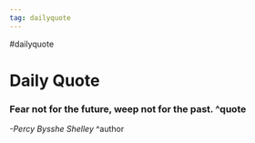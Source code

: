 ```yaml
---
tag: dailyquote
---
```


#dailyquote

# Daily Quote

### Fear not for the future, weep not for the past. ^quote
*-Percy Bysshe Shelley* ^author
